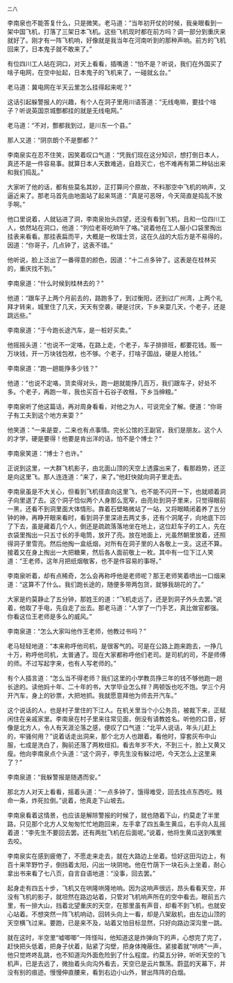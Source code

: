     二八 

   李南泉也不能答复什么，只是微笑。老马道：“当年初开仗的时候，我亲眼看到一架中国飞机，打落了三架日本飞机。这些飞机现时都在前方吗？调一部分到重庆来就好了。刚才有一阵飞机响，好像就是我当年在河南听到的那种声响。前方的飞机回来了，日本鬼子就不敢来了。”

   有位四川工人站在洞口，对天上看看，插嘴道：“怕不是？听说，我们在外国买了啥子电网，在空中扯起，日本鬼子的飞机来了，一碰就幺台。”

   老马道：冀电网在半天云里怎么挂得起来呢？”

   这话引起躲警报人的兴趣，有个人在洞子里用川语答道：“无线电嘛，要挂个啥子？听说英国京城酆都挂的就是无线电网。”

   老马道：“不对，酆都我到过，是川东一个县。”

   那人又道：“阴京朗个不是酆都？”

   李南泉实在忍不住笑，因笑着叹口气道：“凭我们现在这分知识，想打倒日本人，真还不是一件容易事。就算日本人天数难逃，自趋灭亡，也不难再有第二种钻出来和我们捣乱。”

   大家听了他的话，都有些莫名其妙，正打算问个原故，不料那空中飞机的响声，又逼近来了。那老马首先由地面站了起来骂道：“真是可恶呀，今天简直是捣乱不放手啊。”

   他口里说着，人就钻进了洞，李南泉抬头四望，还没有看到飞机，且和一位四川工人，依然站在洞口，他道：“列位老哥吃晌午了咯。”说着他在工人服小口袋里掏出挂表来看看。那挂表扁而平，大概是一枚瑞士货，这在久战的大后方是不易得的，因道：“你哥子，几点钟了，这表不错。”

   他听说，脸上泛出了一番得意的颜色，因道：“十二点多钟了。这表是在桂林买的，重庆找不到。”

   李南泉道：“什么时候到桂林去的？”

   他道：“跟车子上两个月前去的，路跑多了，到过衡阳，还到过广州湾，上两个礼拜才转来，城里住了几天，天天有空袭，硬是讨厌，下乡来耍几天，个老子，还是跳远些。”

   李南泉道：“于今跑长途汽车，是一桩好买卖。”

   他摇摇头道：“也说不一定咯，在路上走，个老子，车子排排班，都要花钱。贩一万块钱，开一万块钱包袱，也不够。个老子，打啥子国战，硬是人抢钱。”

   李南泉道：“跑一趟能挣多少钱？”

   他道：“也说不定咯，货卖得对头，跑一趟就能挣几百万，我们跟车子，好处不多。个老子，再跑一年，我也买百十石谷子收租，下乡当绅粮。”

   李南泉听了他这篇话，再对周身看看，对他之为人，可说完全了解。便道：“你哥子有工夫到这个地方来耍？”

   他笑道：“一来是耍，二来也有点事情。完长公馆的王副官，我们是朋友。这个人的才学，硬是要得！他要是肯出洋的话，怕不是个博士？”

   李南泉笑道：“博士？也许。”

   正说到这里，一大群飞机影子，由北面山顶的天空上透露出来了，看那趋势，还正是向这里飞。那人连连道：“来了，来了。”他赶快就向洞子里走去。

   李南泉虽是不大关心，但看到飞机径直向这里飞，也不能不闪开一下，也就顺着洞子向里退了去。这个洞子恰似两个人身那么宽窄，由亮处到洞子里来，只觉得眼前一黑，还看不到洞里面大体情形。靠着石壁略微站了一站，又将眼睛闭着养了五分钟的神，再睁开眼来看时，看到洞子里深进去两丈多，还有个洞尾子，向地底下凹了下去，虽是藏着几个人，倒还是疏疏落落地坐在地上，这位赶车子的工人，先在衣袋里掏出一只五寸长的手电筒，放开了亮。放在地面上，光虽然朝里放着，还照得洞子里雪亮。然后他掏一盒纸烟，对所有在洞子里的人各敬上一支。这还不算。接着又在身上掏出一大把糖果，然后各人面前敬上一枚。其中有一位下江人笑道：“王老师，这年月把纸烟敬客，也不是件容易的事呀。”

   李南泉听着，却有点稀奇，怎么会再称呼他是老师呢？那王老师笑着喷出一口烟来道：“这算不了什么。我们跑长途的，随便多带两包货，就够我胡花的了。”

   大家是约莫静止了五分钟，那姓王的道：“飞机走远了，还是到洞子外头去罢。”说着，他取了手电，先自走了出去。那老马道：“人学了一门手艺，真比做官都强。你看这位王老师是多么的威风。”

   李南泉道：“怎么大家叫他作王老师，他教过书吗？”

   老马轻轻地道：“本来称呼他司机，是很客气的。可是在公路上跑来跑去，一挣几十万，称呼他司机，太普通了。现在大家都称呼他们老司。是司机的司，不是师傅的师。不过写起字来，也有人写老师的。”

   有个人插言道：“怎么当不得老师？我们这里的小学教员挣三年的钱不够他跑一趟长途的。读他妈十年、二十年的书，大学毕业怎么样？两顿饭也吃不饱。学三个月开汽车，身上的钞票，大把地抓。我就愿意拜他为师去开汽车。”

   这个说话的人，也是村子里住的下江人。在机关里当个小公务员，被裁下来，正赋闲住在亲戚家里。李南泉在村子里来往常见面，倒没有请教姓名。听他的口音，好像是北方人，令人有天涯沦落之感，便叹了口气道：“北平人说话，年头儿赶上的，牢骚何用？”说着话走出洞来，那个北方人也跟着。看他时，穿套灰布中山服，七成是洗白了，胸前还落了两枚纽扣。看去年岁不大，不到三十，脸上又黄又瘦。他向李南泉点个头道：“这个洞子，李先生没有躲过吧，今天怎么上这里来了？”

   李南泉道：“我躲警报是随遇而安。”

   那北方人对天上看看，摇着头道：“一点多钟了，饿得难受，回去找点东西吃。贱命一条，炸死拉倒。”说着，他真走下山坡去。

   李南泉看着这情景，也应该是解除警报的时候了，就也随着下山，约莫走了半里路，只见那个北方人又匆匆忙忙地跑回来，左手拿了四五条生黄瓜，右手向人乱摇着道：“李先生不要回去罢。还有两批飞机在后面呢。”说着，他将生黄瓜送到嘴里去咬。

   李南泉实在感到疲倦了，不愿走来走去，就在大路边上坐着。恰好这田沟边上，有百十来竿野竹子，倒挡着太阳，闪出一块阴地。他在竹荫下一块石头上坐着，耐心拿出书来看了七八页，自言自语地道：“没事，回去罢。”

   起身走有四五十步，飞机又在哄隆哄隆地响。因为这响声很远，昂头看看天空，并没有飞机的影子，就坦然在路边站着，只管对飞机响声所在的空中看去。眼前五六里，有一排大山，挡着北望重庆的天空，在那里虽有声音，却看不到飞机，也就安心站着。不想突然一阵飞机响动，回转头向上一看，却是八架敌机，由左边山顶的天空横飞过来。要跑，已是来不及，站着又怕目标显然，只好向路边深沟里一跳。

   就在这时，半空里“嘘唧唧”一阵怪叫，他知道这是炸弹向下的声，心想完了完了，赶快把头低着，把身子伏着，贴紧了沟壁，把身体掩蔽住。紧接着就“哄咚”一声，他只觉咚咚乱跳，也不知道沟外面危险到了什么程度。约莫五分钟，听听天空的飞机声，已是去远了，微抬着头向沟外看去，天空已是云片飘荡。蔚蓝的天幕下，并没有别的痕迹。慢慢伸直腰来，看到右边小山外，冒出阵阵的白烟。


